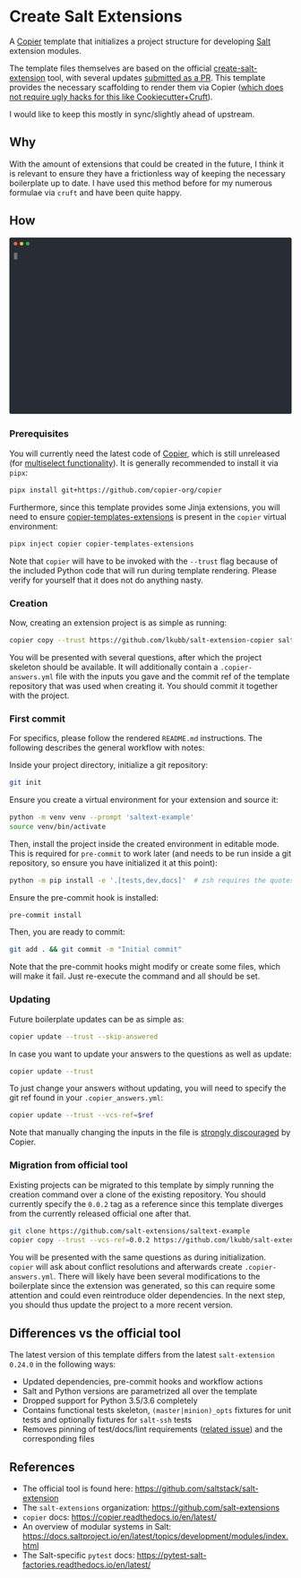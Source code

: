 # Create Salt Extensions

A [Copier](https://github.com/copier-org/copier) template that initializes a project structure for developing [Salt](https://github.com/saltstack/salt) extension modules.

The template files themselves are based on the official [create-salt-extension](https://github.com/saltstack/salt-extension) tool, with several updates [submitted as a PR](https://github.com/saltstack/salt-extension/pull/42). This template provides the necessary scaffolding to render them via Copier ([which does not require ugly hacks for this like Cookiecutter+Cruft](https://github.com/lkubb/salt-extension-cookiecutter/)).

I would like to keep this mostly in sync/slightly ahead of upstream.

## Why
With the amount of extensions that could be created in the future, I think it is relevant to ensure they have a frictionless way of keeping the necessary boilerplate up to date. I have used this method before for my numerous formulae via `cruft` and have been quite happy.

## How

![Preview](./docs/rec.svg)

### Prerequisites
You will currently need the latest code of [Copier](https://copier.readthedocs.io/en/latest/), which is still unreleased (for [multiselect functionality](https://github.com/copier-org/copier/pull/1386)). It is generally recommended to install it via `pipx`:

```bash
pipx install git+https://github.com/copier-org/copier
```

Furthermore, since this template provides some Jinja extensions, you will need to ensure [copier-templates-extensions](https://github.com/copier-org/copier-templates-extensions) is present in the `copier` virtual environment:

```bash
pipx inject copier copier-templates-extensions
```

Note that `copier` will have to be invoked with the `--trust` flag because of the included Python code that will run during template rendering. Please verify for yourself that it does not do anything nasty.

### Creation
Now, creating an extension project is as simple as running:

```bash
copier copy --trust https://github.com/lkubb/salt-extension-copier saltext-example
```

You will be presented with several questions, after which the project skeleton should be available. It will additionally contain a `.copier-answers.yml` file with the inputs you gave and the commit ref of the template repository that was used when creating it. You should commit it together with the project.

### First commit
For specifics, please follow the rendered `README.md` instructions. The following describes the general workflow with notes:

Inside your project directory, initialize a git repository:

```bash
git init
```

Ensure you create a virtual environment for your extension and source it:

```bash
python -m venv venv --prompt 'saltext-example'
source venv/bin/activate
```

Then, install the project inside the created environment in editable mode. This is required for `pre-commit` to work later (and needs to be run inside a git repository, so ensure you have initialized it at this point):

```bash
python -m pip install -e '.[tests,dev,docs]'  # zsh requires the quotes
```

Ensure the pre-commit hook is installed:

```bash
pre-commit install
```

Then, you are ready to commit:

```bash
git add . && git commit -m "Initial commit"
```

Note that the pre-commit hooks might modify or create some files, which will make it fail. Just re-execute the command and all should be set.

### Updating
Future boilerplate updates can be as simple as:

```bash
copier update --trust --skip-answered
```

In case you want to update your answers to the questions as well as update:

```bash
copier update --trust
```

To just change your answers without updating, you will need to specify the git ref found in your `.copier_answers.yml`:

```bash
copier update --trust --vcs-ref=$ref
```

Note that manually changing the inputs in the file is [strongly discouraged](https://copier.readthedocs.io/en/latest/updating/#never-change-the-answers-file-manually) by Copier.

### Migration from official tool
Existing projects can be migrated to this template by simply running the creation command over a clone of the existing repository. You should currently specify the `0.0.2` tag as a reference since this template diverges from the currently released official one after that.

```bash
git clone https://github.com/salt-extensions/saltext-example
copier copy --trust --vcs-ref=0.0.2 https://github.com/lkubb/salt-extension-copier saltext-example
```

You will be presented with the same questions as during initialization. `copier` will ask about conflict resolutions and afterwards create `.copier-answers.yml`. There will likely have been several modifications to the boilerplate since the extension was generated, so this can require some attention and could even reintroduce older dependencies. In the next step, you should thus update the project to a more recent version.

## Differences vs the official tool
The latest version of this template differs from the latest `salt-extension 0.24.0` in the following ways:
* Updated dependencies, pre-commit hooks and workflow actions
* Salt and Python versions are parametrized all over the template
* Dropped support for Python 3.5/3.6 completely
* Contains functional tests skeleton, `(master|minion)_opts` fixtures for unit tests and optionally fixtures for `salt-ssh` tests
* Removes pinning of test/docs/lint requirements ([related issue](https://github.com/saltstack/salt-extension/issues/41)) and the corresponding files

## References
* The official tool is found here: https://github.com/saltstack/salt-extension
* The `salt-extensions` organization: https://github.com/salt-extensions
* `copier` docs: https://copier.readthedocs.io/en/latest/
* An overview of modular systems in Salt: https://docs.saltproject.io/en/latest/topics/development/modules/index.html
* The Salt-specific `pytest` docs: https://pytest-salt-factories.readthedocs.io/en/latest/
